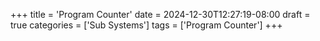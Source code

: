 +++
title = 'Program Counter'
date = 2024-12-30T12:27:19-08:00
draft = true
categories = ['Sub Systems']
tags = ['Program Counter']
+++
